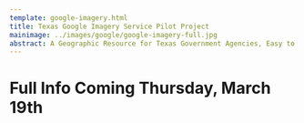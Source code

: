```yaml
---
template: google-imagery.html
title: Texas Google Imagery Service Pilot Project
mainimage: ../images/google/google-imagery-full.jpg
abstract: A Geographic Resource for Texas Government Agencies, Easy to Access, Utilize and Incorporate into the Work you do for the Public.
---
```

# Full Info Coming Thursday, March 19th

